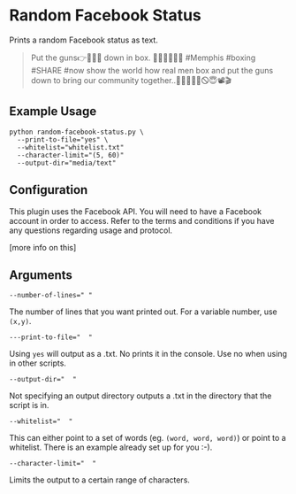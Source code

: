 # Random Facebook Status

Prints a random Facebook status as text.

> Put the guns👉🔫🔫🔫 down in box.
> 👊👊👊👊👊👊 #Memphis #boxing #SHARE #now show the world how real men box and put the guns down to bring our community together..💯💯💯👊🚫🛇😇📽🎬


## Example Usage
```
python random-facebook-status.py \
  --print-to-file="yes" \
  --whitelist="whitelist.txt"
  --character-limit="(5, 60)"
  --output-dir="media/text"
```

## Configuration

This plugin uses the Facebook API. You will need to have a Facebook account in order to access. Refer to the terms and conditions if you have any questions regarding usage and protocol.

[more info on this]

## Arguments

`--number-of-lines=" "`

The number of lines that you want printed out. For a variable number, use `(x,y)`.

`---print-to-file="  "`

Using `yes` will output as a .txt. No prints it in the console. Use no when using in other scripts.

`--output-dir="  "`

Not specifying an output directory outputs a .txt in the directory that the script is in.

`--whitelist="  "`

This can either point to a set of words (eg. `(word, word, word)`) or point to a whitelist. There is an example already set up for you :-).

`--character-limit="  "`

Limits the output to a certain range of characters.

